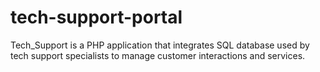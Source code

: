 # tech-support-portal

Tech_Support is a PHP application that integrates SQL database used by tech support specialists to manage customer interactions and services. 
